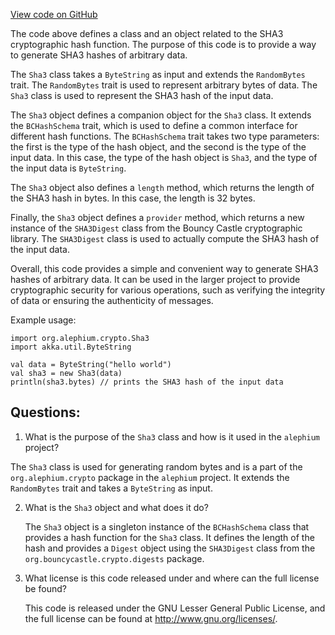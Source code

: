 [View code on GitHub](https://github.com/alephium/alephium/blob/master/crypto/src/main/scala/org/alephium/crypto/Sha3.scala)

The code above defines a class and an object related to the SHA3 cryptographic hash function. The purpose of this code is to provide a way to generate SHA3 hashes of arbitrary data. 

The `Sha3` class takes a `ByteString` as input and extends the `RandomBytes` trait. The `RandomBytes` trait is used to represent arbitrary bytes of data. The `Sha3` class is used to represent the SHA3 hash of the input data. 

The `Sha3` object defines a companion object for the `Sha3` class. It extends the `BCHashSchema` trait, which is used to define a common interface for different hash functions. The `BCHashSchema` trait takes two type parameters: the first is the type of the hash object, and the second is the type of the input data. In this case, the type of the hash object is `Sha3`, and the type of the input data is `ByteString`. 

The `Sha3` object also defines a `length` method, which returns the length of the SHA3 hash in bytes. In this case, the length is 32 bytes. 

Finally, the `Sha3` object defines a `provider` method, which returns a new instance of the `SHA3Digest` class from the Bouncy Castle cryptographic library. The `SHA3Digest` class is used to actually compute the SHA3 hash of the input data. 

Overall, this code provides a simple and convenient way to generate SHA3 hashes of arbitrary data. It can be used in the larger project to provide cryptographic security for various operations, such as verifying the integrity of data or ensuring the authenticity of messages. 

Example usage:

```
import org.alephium.crypto.Sha3
import akka.util.ByteString

val data = ByteString("hello world")
val sha3 = new Sha3(data)
println(sha3.bytes) // prints the SHA3 hash of the input data
```
## Questions: 
 1. What is the purpose of the `Sha3` class and how is it used in the `alephium` project?
   
   The `Sha3` class is used for generating random bytes and is a part of the `org.alephium.crypto` package in the `alephium` project. It extends the `RandomBytes` trait and takes a `ByteString` as input.

2. What is the `Sha3` object and what does it do?
   
   The `Sha3` object is a singleton instance of the `BCHashSchema` class that provides a hash function for the `Sha3` class. It defines the length of the hash and provides a `Digest` object using the `SHA3Digest` class from the `org.bouncycastle.crypto.digests` package.

3. What license is this code released under and where can the full license be found?
   
   This code is released under the GNU Lesser General Public License, and the full license can be found at <http://www.gnu.org/licenses/>.